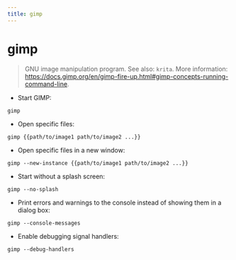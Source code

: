 ```yaml
---
title: gimp
---
```

# gimp

> GNU image manipulation program.
> See also: `krita`.
> More information: <https://docs.gimp.org/en/gimp-fire-up.html#gimp-concepts-running-command-line>.

- Start GIMP:

`gimp`

- Open specific files:

`gimp {{path/to/image1 path/to/image2 ...}}`

- Open specific files in a new window:

`gimp --new-instance {{path/to/image1 path/to/image2 ...}}`

- Start without a splash screen:

`gimp --no-splash`

- Print errors and warnings to the console instead of showing them in a dialog box:

`gimp --console-messages`

- Enable debugging signal handlers:

`gimp --debug-handlers`
